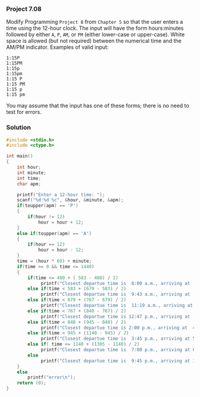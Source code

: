 ### Project 7.08

Modify Programming `Project 8` from `Chapter 5` so that the user enters a time using the 12-hour clock. The input will have the form hours:minutes followed by either `A`, `P`, `AM`, or `PM` (either lower-case or upper-case). White space is allowed (but not required) between the numerical time and the AM/PM indicator. Examples of valid input:

```
1:15P
1:15PM
1:15p
1:15pm
1:15 P
1:15 PM
1:15 p
1:15 pm
```
You may assume that the input has one of these forms; there is no need to test for errors.


### Solution

```c
#include <stdio.h>
#include <ctype.h>

int main()
{
    int hour;
    int minute;
    int time;
    char apm;

    printf("Enter a 12-hour time: ");
    scanf("%d:%d %c", &hour, &minute, &apm);
    if(toupper(apm) == 'P')
    {
        if(hour != 12)
            hour = hour + 12;
    }
    else if(toupper(apm) == 'A')
    {
        if(hour == 12)
            hour = hour - 12;
    }
    time = (hour * 60) + minute;
    if(time >= 0 && time <= 1440)
    {
        if(time <= 480 + ( 583 - 480) / 2) 
             printf("Closest departue time is  8:00 a.m., arriving at  10:16 a.m.\n");
        else if(time < 583 + (679 - 583) / 2)
             printf("Closest departue time is  9:43 a.m., arriving at  11:52 a.m.\n");
        else if(time < 679 + (767 - 679) / 2)
             printf("Closest departue time is  11:19 a.m., arriving at  1:31 p.m.\n");
        else if(time < 767 + (840 - 767) / 2)
             printf("Closest departue time is 12:47 p.m., arriving at  3:00 p.m.\n");
        else if(time < 840 + (945 - 840) / 2)
             printf("Closest departue time is 2:00 p.m., arriving at  4:08 p.m.\n");
        else if(time < 945 + (1140 - 945) / 2)
             printf("Closest departue time is  3:45 p.m., arriving at 5:55 p.m.\n");
        else if( time <= 1140 + (1305 - 1140) / 2)
             printf("Closest departue time is  7:00 p.m., arriving at 09:20 p.m.\n");
        else
             printf("Closest departue time is  9:45 p.m., arriving at 11:58 p.m.\n");
    }
    else
        printf("error\n");
    return (0);   
}
```
